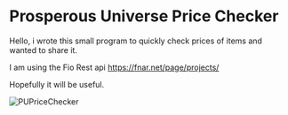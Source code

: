 # Prosperous Universe Price Checker

Hello, i wrote this small program to quickly check prices of items and wanted to share it.

I am using the Fio Rest api https://fnar.net/page/projects/

Hopefully it will be useful.

![PUPriceChecker](https://user-images.githubusercontent.com/42972866/143277515-67682070-e874-4160-9722-8504f90117db.png)
